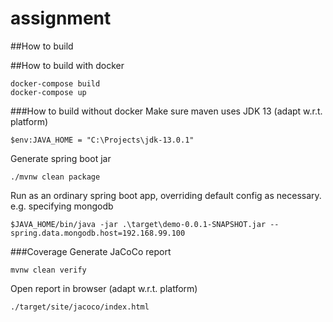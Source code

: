 # assignment

##How to build

##How to build with docker

    docker-compose build
    docker-compose up


###How to build without docker
Make sure maven uses JDK 13  (adapt w.r.t. platform) 

    $env:JAVA_HOME = "C:\Projects\jdk-13.0.1"
    
Generate spring boot jar
    
    ./mvnw clean package
    
Run as an ordinary spring boot app,
overriding default config as necessary.
e.g. specifying mongodb
    
    $JAVA_HOME/bin/java -jar .\target\demo-0.0.1-SNAPSHOT.jar --spring.data.mongodb.host=192.168.99.100   

###Coverage
Generate JaCoCo report

    mvnw clean verify

Open report in browser (adapt w.r.t. platform)
    
    ./target/site/jacoco/index.html